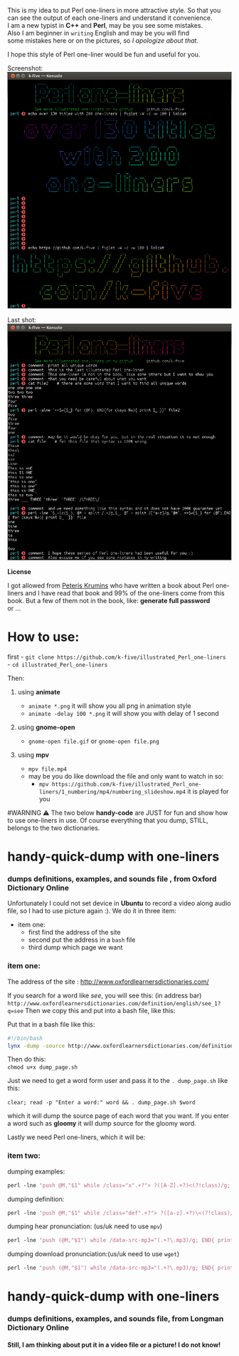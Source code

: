This is my idea to put Perl one-liners in more attractive style. So that you can see the output of each one-liners and understand it convenience.  
I am a new typist in **C++** and **Perl**, may be you see some mistakes.  
Also I am beginner in `writing` English and may be you will find  
some mistakes here or on the pictures, so _I apologize about that._  

I hope this style of Perl one-liner would be fun and useful for you.  

Screenshot:  
![illustrate Perl one-liners](https://github.com/k-five/illustrated_Perl_one-liners/blob/master/welcome_to_ipol.png)

Last shot:  
![illustrate Perl one-liners](https://github.com/k-five/illustrated_Perl_one-liners/blob/master/last_shot.png)

**License**

I got allowed from [Peteris Krumins](https://github.com/pkrumins)
who have written a book about Perl one-liners and I have read
that book and 99% of the one-liners come from this book. But
a few of them not in the book, like: **generate full password**  
or ...


# How to use:
first
      - `git clone https://github.com/k-five/illustrated_Perl_one-liners`  
      - `cd illustrated_Perl_one-liners`

Then:  
1. using **animate**
   - `animate *.png` it will show you all png in animation style
   - `animate -delay 100 *.png` it will show you with delay of 1 second

2. using **gnome-open**
   - `gnome-open file.gif` or `gnome-open file.png`

3. using **mpv**
   - `mpv file.mp4`
   - may be you do like download the file and only want to watch in so:
     - `mpv https://github.com/k-five/illustrated_Perl_one-liners/1_numbering/mp4/numbering_slideshow.mp4` it is played for you


#WARNING :warning:
The two below **handy-code** are JUST for fun and show how to use one-liners in use.
Of course everything that you dump, STILL, belongs to the two dictionaries.



# handy-quick-dump with one-liners
### dumps definitions, examples, and sounds file , from Oxford Dictionary Online
Unfortunately I could not set device in **Ubuntu** to record a video along audio file, so I had to use picture again :).
We do it in three item:
   - item one:
     - first find the address of the site
     - second put the address in a `bash` file
     - third dump which page we want

### item one:
The address of the site : http://www.oxfordlearnersdictionaries.com/

If you search for a word like *see*, you will see this: (in address bar)  
`http://www.oxfordlearnersdictionaries.com/definition/english/see_1?q=see`
Then we copy this and put into a bash file, like this:


Put that in a bash file like this:  
```bash
#!/bin/bash
lynx -dump -source http://www.oxfordlearnersdictionaries.com/definition/english/$1\_1?q=$1
```

Then do this:  
`chmod u+x dump_page.sh`

Just we need to get a word form user and pass it to the `. dump_page.sh` like this:

`clear; read -p "Enter a word:" word && . dump_page.sh $word`

which it will dump the source page of each word that you want. If you enter a word such as **gloomy** it will dump source for the gloomy word.

Lastly we need Perl one-liners, which it will be:


### item two:
dumping examples:
```Perl
perl -lne 'push @M,"$1" while /class="x".+?"> ?([A-Z].+?)<(?!class)/g; END{ foreach $emp (@M) { $emp =~ /.+[.!?]$/ ? print "\e[0;32m$emp" : print "\e[5;31mmissed example\e[m" } }'
```

dumping definition:
```Perl
perl -lne 'push @M,"$1" while /class="def".+?"> ?([a-z].+?)\<(?!class)/g; END{ foreach $file (@M) {{ } }'
```

dumping hear pronunciation: (us/uk need to use `mpv`)
```Perl
perl -lne 'push (@M,"$1") while /data-src-mp3="(.+?\.mp3)/g; END{ print "\e[0;32mUS pernunciation:\e[m"; foreach $file (@M) { $file =~ /us/i ? `mpv $file` : "" }}'
```

dumping download pronunciation:(us/uk  need to use `wget`)
```Perl
perl -lne 'push (@M,"$1") while /data-src-mp3="(.+?\.mp3)/g; END{ print "\e[0;32mUS pernunciation:\\e[m"; foreach $file (@M) { $file =~ /us/i ? `wget -c -q -show-progress $file` : "" }}'
```


# handy-quick-dump with one-liners 
### dumps definitions, examples, and sounds file, from Longman Dictionary Online
#### Still, I am thinking about put it in a video file or a picture! I do not know!